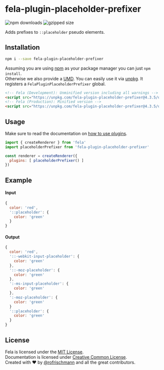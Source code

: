 # fela-plugin-placeholder-prefixer


<img alt="npm downloads" src="https://img.shields.io/npm/dm/fela-plugin-placeholder-prefixer.svg"> <img alt="gzipped size" src="https://img.shields.io/badge/gzipped-0.64kb-brightgreen.svg">

Adds prefixes to `::placeholder` pseudo elements.

## Installation
```sh
npm i --save fela-plugin-placeholder-prefixer
```
Assuming you are using [npm](https://www.npmjs.com) as your package manager you can just `npm install`.<br>
Otherwise we also provide a [UMD](https://github.com/umdjs/umd). You can easily use it via [unpkg](https://unpkg.com/). It registers a `FelaPluginPlaceholderPrefixer` global.
```HTML
<!-- Fela (Development): Unminified version including all warnings -->
<script src="https://unpkg.com/fela-plugin-placeholder-prefixer@4.3.5/dist/fela-plugin-placeholder-prefixer.js"></script>
<!-- Fela (Production): Minified version -->
<script src="https://unpkg.com/fela-plugin-placeholder-prefixer@4.3.5/dist/fela-plugin-placeholder-prefixer.min.js"></script>
```

## Usage
Make sure to read the documentation on [how to use plugins](http://fela.js.org/docs/advanced/Plugins.html).

```javascript
import { createRenderer } from 'fela'
import placeholderPrefixer from 'fela-plugin-placeholder-prefixer'

const renderer = createRenderer({
  plugins: [ placeholderPrefixer() ]
})
```

## Example

#### Input
```javascript
{
  color: 'red',
  '::placeholder': {
    color: 'green'
  }
}
```
#### Output
```javascript
{
  color: 'red',
  '::-webkit-input-placeholder': {
    color: 'green'
  },
  '::-moz-placeholder': {
    color: 'green'
  },
  ':-ms-input-placeholder': {
    color: 'green'
  },
  ':-moz-placeholder': {
    color: 'green'
  }
  '::placeholder': {
    color: 'green'
  }
}
```

## License
Fela is licensed under the [MIT License](http://opensource.org/licenses/MIT).<br>
Documentation is licensed under [Creative Common License](http://creativecommons.org/licenses/by/4.0/).<br>
Created with ♥ by [@rofrischmann](http://rofrischmann.de) and all the great contributors.
